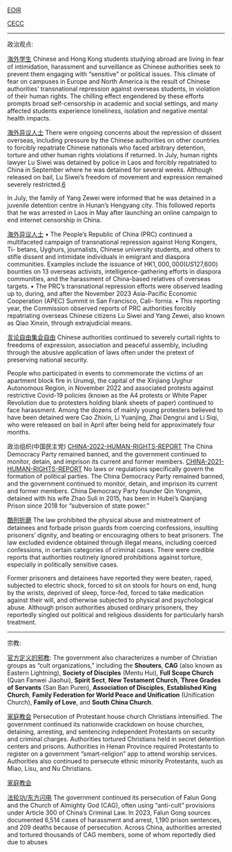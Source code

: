 [EOIR](https://www.justice.gov/eoir/country/china-topical)

[CECC](https://www.cecc.gov)

----

政治观点:

[海外学生](https://www.amnesty.org/en/documents/asa17/8006/2024/en/)
Chinese and Hong Kong students studying abroad are living in fear of intimidation, harassment and surveillance as Chinese authorities seek to prevent them engaging with “sensitive” or political issues. This climate of fear on campuses in Europe and North America is the result of Chinese authorities’ transnational repression against overseas students, in violation of their human rights. The chilling effect engendered by these efforts prompts broad self-censorship in academic and social settings, and many affected students experience loneliness, isolation and negative mental health impacts.

[海外异议人士](https://www.amnesty.org/en/location/asia-and-the-pacific/east-asia/china/report-china/)
There were ongoing concerns about the repression of dissent overseas, including pressure by the Chinese authorities on other countries to forcibly repatriate Chinese nationals who faced arbitrary detention, torture and other human rights violations if returned. In July, human rights lawyer Lu Siwei was detained by police in Laos and forcibly repatriated to China in September where he was detained for several weeks. Although released on bail, Lu Siwei’s freedom of movement and expression remained severely restricted.[6](https://www.amnesty.org/en/location/asia-and-the-pacific/east-asia/china/report-china/#endnote-7)

In July, the family of Yang Zewei were informed that he was detained in a juvenile detention centre in Hunan’s Hengyang city. This followed reports that he was arrested in Laos in May after launching an online campaign to end internet censorship in China.

[海外异议人士](https://www.cecc.gov/sites/evo-subsites/cecc.house.gov/files/2024-12/2024-CECC-Annual-Report.pdf)
• The People’s Republic of China (PRC) continued a multifaceted campaign of transnational repression against Hong Kongers, Ti- betans, Uyghurs, journalists, Chinese university students, and others to stifle dissent and intimidate individuals in emigrant and diaspora communities. Examples include the issuance of HK$1,000,000 (US$127,600) bounties on 13 overseas activists, intelligence-gathering efforts in diaspora communities, and the harassment of China-based relatives of overseas targets. 
• The PRC’s transnational repression efforts were observed leading up to, during, and after the November 2023 Asia-Pacific Economic Cooperation (APEC) Summit in San Francisco, Cali- fornia. 
• This reporting year, the Commission observed reports of PRC authorities forcibly repatriating overseas Chinese citizens Lu Siwei and Yang Zewei, also known as Qiao Xinxin, through extrajudicial means.


[言论自由集会自由](https://www.amnesty.org/en/location/asia-and-the-pacific/east-asia/china/report-china/)
Chinese authorities continued to severely curtail rights to freedoms of expression, association and peaceful assembly, including through the abusive application of laws often under the pretext of preserving national security.

People who participated in events to commemorate the victims of an apartment block fire in Urumqi, the capital of the Xinjiang Uyghur Autonomous Region, in November 2022 and associated protests against restrictive Covid-19 policies (known as the A4 protests or White Paper Revolution due to protesters holding blank sheets of paper) continued to face harassment. Among the dozens of mainly young protesters believed to have been detained were Cao Zhixin, Li Yuanjing, Zhai Dengrui and Li Siqi, who were released on bail in April after being held for approximately four months.

政治组织(中国民主党)
[CHINA-2022-HUMAN-RIGHTS-REPORT](https://www.state.gov/wp-content/uploads/2023/03/415610_CHINA-2022-HUMAN-RIGHTS-REPORT.pdf)
The China Democracy Party remained banned, and the government continued to monitor, detain, and imprison its current and former members.
[CHINA-2021-HUMAN-RIGHTS-REPORT](https://www.state.gov/wp-content/uploads/2022/03/3136152_CHINA-2021-HUMAN-RIGHTS-REPORT.pdf)
No laws or regulations specifically govern the formation of political parties. The China Democracy Party remained banned, and the government continued to monitor, detain, and imprison its current and former members. China Democracy Party founder Qin Yongmin, detained with his wife Zhao Suli in 2015, has been in Hubei’s Qianjiang Prison since 2018 for “subversion of state power.”

[酷刑折磨](https://www.state.gov/reports/2023-country-reports-on-human-rights-practices/china/)
The law prohibited the physical abuse and mistreatment of detainees and forbade prison guards from coercing confessions, insulting prisoners’ dignity, and beating or encouraging others to beat prisoners. The law excluded evidence obtained through illegal means, including coerced confessions, in certain categories of criminal cases. There were credible reports that authorities routinely ignored prohibitions against torture, especially in politically sensitive cases.

Former prisoners and detainees have reported they were beaten, raped, subjected to electric shock, forced to sit on stools for hours on end, hung by the wrists, deprived of sleep, force-fed, forced to take medication against their will, and otherwise subjected to physical and psychological abuse. Although prison authorities abused ordinary prisoners, they reportedly singled out political and religious dissidents for particularly harsh treatment.





---

宗教:

[官方定义的邪教](https://www.state.gov/wp-content/uploads/2023/05/441219-CHINA-2022-INTERNATIONAL-RELIGIOUS-FREEDOM-REPORT.pdf):
The government also characterizes a number of Christian groups as “cult organizations,” including the **Shouters**, **CAG** (also known as Eastern Lightning), **Society of Disciples** (Mentu Hui), **Full Scope Church** (Quan Fanwei Jiaohui), **Spirit Sect**, **New Testament Church**, **Three Grades of Servants** (San Ban Puren), **Association of Disciples**, **Established King Church**, **Family Federation for World Peace and Unification** (Unification Church), **Family of Love**, and **South China Church**.

[家庭教会](https://www.uscirf.gov/sites/default/files/2024-05/2024%20Annual%20Report.pdf)
Persecution of Protestant house church Christians intensified. The government continued its nationwide crackdown on house churches, detaining, arresting, and sentencing independent Protestants on security and criminal charges. Authorities tortured Christians held in secret detention centers and prisons. Authorities in Henan Province required Protestants to register on a government “smart-religion” app to attend worship services. Authorities also continued to persecute ethnic minority Protestants, such as Miao, Lisu, and Nu Christians.

[家庭教会](https://www.state.gov/wp-content/uploads/2023/05/441219-CHINA-2022-INTERNATIONAL-RELIGIOUS-FREEDOM-REPORT.pdf)



[法轮功/东方闪电](https://www.uscirf.gov/sites/default/files/2024-05/2024%20Annual%20Report.pdf)
The government continued its persecution of Falun Gong and the Church of Almighty God (CAG), often using “anti-cult” provisions under Article 300 of China’s Criminal Law. In 2023, Falun Gong sources documented 6,514 cases of harassment and arrest, 1,190 prison sentences, and 209 deaths because of persecution. Across China, authorities arrested and tortured thousands of CAG members, some of whom reportedly died due to abuses
<!--stackedit_data:
eyJoaXN0b3J5IjpbMTkxNjQyMzcxMCwtODk3NDQxMTAxLDE2OD
cxOTczMCw2MDUyMDE1MywtMzc0NjYyMjA4XX0=
-->